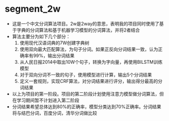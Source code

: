 # segment_2w
- 这是一个中文分词算法项目。2w是2way的意思，表明我的项目同时使用了基于字典的分词算法和基于机器学习模型的分词算法，并将2者结合
- 算法主要分为如下几个部分：
  1. 使用现代汉语词典的7W创建字典树
  2. 使用双向最大匹配算法，为句子分词。如果正反向分词结果一致，认为正确率有99%，输出分词结果
  3. 从人民日报2014中取出10W个句子，转换为字向量，再使用BILSTM训练模型
  4. 对于双向分词不一致的句子，使用模型进行计算，输出5个分词结果
  5. 定义一套规则，实现CRF算法，对分词结果进行评分，输出得分最高的分词结果
- 以上为项目的第一阶段。项目的第二阶段计划使用注意力模型做分词算法，但在学习期间暂不计划进入第二阶段
- 分词结果希望总体达到80%的正确率，模型分类达到70%正确率。分词结果将与结巴分词，百度分词，清华分词做比较